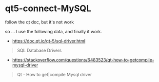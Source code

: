 # qt5-connect-MySQL

follow the qt doc, but it's not work

so ... I use the following data, and finally it work.

- https://doc.qt.io/qt-5/sql-driver.html

> SQL Database Drivers

- https://stackoverflow.com/questions/6483523/qt-how-to-getcompile-mysql-driver

> Qt - How to get|compile Mysql driver

